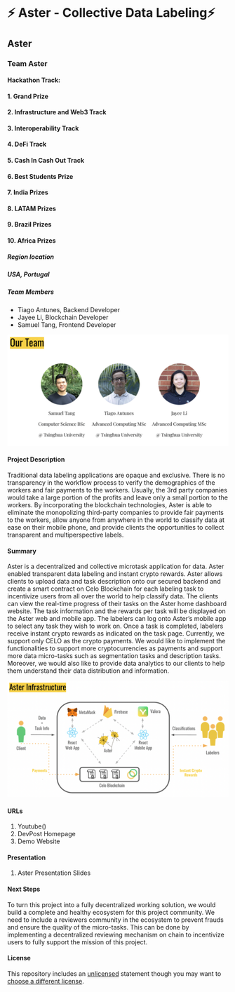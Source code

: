 
# ⚡ Aster - Collective Data Labeling⚡

## Aster
### Team Aster

#### Hackathon Track:
#### 1. Grand Prize
#### 2. Infrastructure and Web3 Track
#### 3. Interoperability Track
#### 4. DeFi Track
#### 5. Cash In Cash Out Track
#### 6. Best Students Prize
#### 7. India Prizes
#### 8. LATAM Prizes
#### 9. Brazil Prizes
#### 10. Africa Prizes

##### Region location
##### USA, Portugal

##### Team Members
- Tiago Antunes, Backend Developer
- Jayee Li, Blockchain Developer
- Samuel Tang, Frontend Developer

![Our Team](./assets/team.png?raw=true "Our Team")


#### Project Description
Traditional data labeling applications are opaque and exclusive. There is no transparency in the workflow process to verify the demographics of the workers and fair payments to the workers. Usually, the 3rd party companies would take a large portion of the profits and leave only a small portion to the workers. By incorporating the blockchain technologies, Aster is able to eliminate the monopolizing third-party companies to provide fair payments to the workers, allow anyone from anywhere in the world to classify data at ease on their mobile phone, and provide clients the opportunities to collect transparent and multiperspective labels.  


#### Summary
Aster is a decentralized and collective microtask application for data. Aster enabled transparent data labeling and instant crypto rewards. Aster allows clients to upload data and task description onto our secured backend and create a smart contract on Celo Blockchain for each labeling task to incentivize users from all over the world to help classify data. The clients can view the real-time progress of their tasks on the Aster home dashboard website. The task information and the rewards per task will be displayed on the Aster web and mobile app. The labelers can log onto Aster’s mobile app to select any task they wish to work on. Once a task is completed, labelers receive instant crypto rewards as indicated on the task page. 
Currently, we support only CELO as the crypto payments. We would like to implement the functionalities to support more cryptocurrencies as payments and support more data micro-tasks such as segmentation tasks and description tasks. Moreover, we would also like to provide data analytics to our clients to help them understand their data distribution and information. 

![Aster Infrastructure](./assets/AsterInfra.png?raw=true "Aster Infrastructure")

#### URLs
1. Youtube()
2. DevPost Homepage
3. Demo Website

#### Presentation
1. Aster Presentation Slides

#### Next Steps
To turn this project into a fully decentralized working solution, we would build a complete and healthy ecosystem for this project community. We need to include a reviewers community in the ecosystem to prevent frauds and ensure the quality of the micro-tasks. This can be done by implementing a decentralized reviewing mechanism on chain to incentivize users to fully support the mission of this project. 

#### License
This repository includes an [unlicensed](http://unlicense.org/) statement though you may want to [choose a different license](https://choosealicense.com/).
